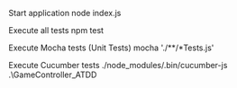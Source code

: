 Start application
node index.js

Execute all tests
npm test
 
Execute Mocha tests (Unit Tests)
mocha './**/*Tests.js'

Execute Cucumber tests
./node_modules/.bin/cucumber-js .\GameController_ATDD